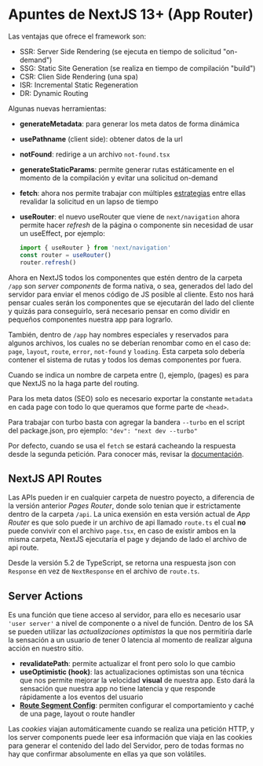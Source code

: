 # Apuntes de NextJS 13+ (App Router)

Las ventajas que ofrece el framework son:

- SSR: Server Side Rendering (se ejecuta en tiempo de solicitud "on-demand")
- SSG: Static Site Generation (se realiza en tiempo de compilación "build")
- CSR: Clien Side Rendering (una spa)
- ISR: Incremental Static Regeneration
- DR: Dynamic Routing

Algunas nuevas herramientas:

- **generateMetadata**: para generar los meta datos de forma dinámica
- **usePathname** (client side): obtener datos de la url
- **notFound**: redirige a un archivo `not-found.tsx`
- **generateStaticParams**: permite generar rutas estáticamente en el momento de la compilación y evitar una solicitud on-demand
- **fetch**: ahora nos permite trabajar con múltiples [estrategias](https://nextjs.org/docs/app/building-your-application/data-fetching/fetching-caching-and-revalidating) entre ellas revalidar la solicitud en un lapso de tiempo
- **useRouter**: el nuevo useRouter que viene de `next/navigation` ahora permite hacer _refresh_ de la página o componente sin necesidad de usar un useEffect, por ejemplo:

  ```ts
  import { useRouter } from 'next/navigation'
  const router = useRouter()
  router.refresh()
  ```

Ahora en NextJS todos los componentes que estén dentro de la carpeta `/app` son _server components_ de forma nativa, o sea, generados del lado del servidor para enviar el menos código de JS posible al cliente. Esto nos hará pensar cuales serán los componentes que se ejecutarán del lado del cliente y quizás para conseguirlo, será necesario pensar en como dividir en pequeños componentes nuestra app para lograrlo.

También, dentro de `/app` hay nombres especiales y reservados para algunos archivos, los cuales no se deberían renombar como en el caso de: `page`, `layout`, `route`, `error`, `not-found` y `loading`. Esta carpeta solo debería contener el sistema de rutas y todos los demas componentes por fuera.

Cuando se indica un nombre de carpeta entre (), ejemplo, (pages) es para que NextJS no la haga parte del routing.

Para los meta datos (SEO) solo es necesario exportar la constante `metadata` en cada page con todo lo que queramos que forme parte de `<head>`.

Para trabajar con turbo basta con agregar la bandera `--turbo` en el script del package.json, pro ejemplo: `"dev": "next dev --turbo"`

Por defecto, cuando se usa el `fetch` se estará cacheando la respuesta desde la segunda petición. Para conocer más, revisar la [documentación](https://nextjs.org/docs/app/building-your-application/data-fetching/fetching-caching-and-revalidating).

## NextJS API Routes

Las APIs pueden ir en cualquier carpeta de nuestro poyecto, a diferencia de la versión anterior _Pages Router_, donde solo tenian que ir estrictamente dentro de la carpeta `/api`. La unica exensión en esta versión actual de _App Router_ es que solo puede ir un archivo de api llamado `route.ts` el cual **no** puede convivir con el archivo `page.tsx`, en caso de existir ambos en la misma carpeta, NextJS ejecutaría el page y dejando de lado el archivo de api route.

Desde la versión 5.2 de TypeScript, se retorna una respuesta json con `Response` en vez de `NextResponse` en el archivo de `route.ts`.

## Server Actions

Es una función que tiene acceso al servidor, para ello es necesario usar `'user server'` a nivel de componente o a nivel de función. Dentro de los SA se pueden utilizar las _actualizaciones optimistas_ la que nos permitiría darle la sensación a un usuario de tener 0 latencia al momento de realizar alguna acción en nuestro sitio.

- **revalidatePath**: permite actualizar el front pero solo lo que cambio
- **useOptimistic (hook)**: las actualizaciones optimistas son una técnica que nos permite mejorar la velocidad **visual** de nuestra app. Esto dará la sensación que nuestra app no tiene latencia y que responde rápidamente a los eventos del usuario
- **[Route Segment Config](https://nextjs.org/docs/app/api-reference/file-conventions/route-segment-config)**: permiten configurar el comportamiento y caché de una page, layout o route handler

Las _cookies_ viajan automáticamente cuando se realiza una petición HTTP, y los server components puede leer esa información que viaja en las cookies para generar el contenido del lado del Servidor, pero de todas formas no hay que confirmar absolumente en ellas ya que son volátiles.
